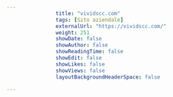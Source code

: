 ```yaml
---
                title: "vividscc.com"
                tags: [Sito aziendale]
                externalUrl: "https://vividscc.com/"
                weight: 251
                showDate: false
                showAuthor: false
                showReadingTime: false
                showEdit: false
                showLikes: false
                showViews: false
                layoutBackgroundHeaderSpace: false
                
---
```


